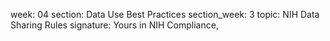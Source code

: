 week: 04
section: Data Use Best Practices
section_week: 3
topic: NIH Data Sharing Rules
signature: Yours in NIH Compliance,
